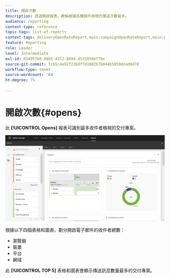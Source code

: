 ```yaml
---
title: 開啟次數
description: 透過開啟報表，瞭解根據各種條件檢視的傳送次數最多。
audience: reporting
content-type: reference
topic-tags: list-of-reports
context-tags: deliveryOpenRateReport,main;campaignOpenRateReport,main;programOpenRateReport,main
feature: Reporting
role: Leader
level: Intermediate
exl-id: 654957b0-98b5-43f2-8699-4531859ef76e
source-git-commit: fcb5c4a92f23bdffd1082b7b044b5859dead9d70
workflow-type: tm+mt
source-wordcount: '64'
ht-degree: 7%

---
```


# 開啟次數{#opens}

此 **[!UICONTROL Opens]** 報表可識別最多收件者檢視的交付專案。

![](assets/delivery_reports_opens.png)

根據以下四個表格和圖表，劃分開啟電子郵件的收件者總數：

* 瀏覽器
* 裝置
* 平台
* 網域

此 **[!UICONTROL TOP 5]** 表格和圖表會顯示傳送訊息數量最多的交付專案。
